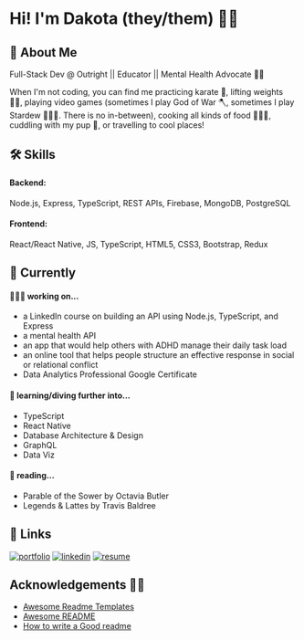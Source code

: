 
# Hi! I'm Dakota (they/them) 👋🏽


## 🌈 About Me
Full-Stack Dev @ Outright || Educator || Mental Health Advocate 🧠💛

When I'm not coding, you can find me practicing karate 🥋, lifting weights 💪🏽, playing video games (sometimes I play God of War 🪓, sometimes I play Stardew 🧑🏽‍🌾. There is no in-between), cooking all kinds of food 🧑🏽‍🍳, cuddling with my pup 🐶, or travelling to cool places!



## 🛠 Skills

#### Backend:
Node.js, Express, TypeScript, REST APIs, Firebase, MongoDB, PostgreSQL

#### Frontend:
React/React Native, JS, TypeScript, HTML5, CSS3, Bootstrap, Redux

## 👾 Currently
#### 🧑🏽‍💻 working on...
- a LinkedIn course on building an API using Node.js, TypeScript, and Express
- a mental health API
- an app that would help others with ADHD manage their daily task load
- an online tool that helps people structure an effective response in social or relational conflict
- Data Analytics Professional Google Certificate

#### 🧠 learning/diving further into...
- TypeScript
- React Native
- Database Architecture & Design
- GraphQL
- Data Viz

#### 📖 reading...
- Parable of the Sower by Octavia Butler
- Legends & Lattes by Travis Baldree

## 🔗 Links
[![portfolio](https://img.shields.io/badge/my_portfolio-000?style=for-the-badge&logo=ko-fi&logoColor=white)](https://dakotafabrodev.vercel.app/)
[![linkedin](https://img.shields.io/badge/linkedin-0A66C2?style=for-the-badge&logo=linkedin&logoColor=white)](https://www.linkedin.com/in/dakotafabro)
[![resume](https://img.shields.io/badge/-RESUME-orange?style=for-the-badge&logo=appveyor)]([https://www.linkedin.com/in/dakotafabro](https://docs.google.com/document/d/10OzRC8XUPBYPkZ7aDYQRRWllpPj3O6pSpGE0Seh6fAY/edit?usp=sharing))


## Acknowledgements 👏🏽

 - [Awesome Readme Templates](https://awesomeopensource.com/project/elangosundar/awesome-README-templates)
 - [Awesome README](https://github.com/matiassingers/awesome-readme)
 - [How to write a Good readme](https://bulldogjob.com/news/449-how-to-write-a-good-readme-for-your-github-project)
